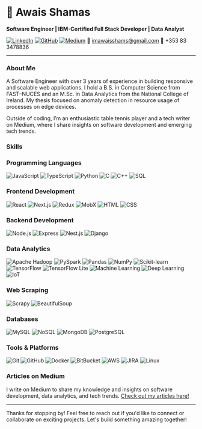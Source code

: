 # 👋 Awais Shamas

**Software Engineer | IBM-Certified Full Stack Developer | Data Analyst**

[![LinkedIn](https://img.shields.io/badge/-LinkedIn-blue?style=flat-square&logo=Linkedin&logoColor=white&link=https://linkedin.com/in/awais-shamas)](https://linkedin.com/in/awais-shamas)
[![GitHub](https://img.shields.io/badge/-GitHub-black?style=flat-square&logo=github&logoColor=white&link=https://github.com/Awais-shams)](https://github.com/Awais-shams)
[![Medium](https://img.shields.io/badge/-Medium-black?style=flat-square&logo=medium&logoColor=white&link=https://medium.com/@imawaisshams)](https://medium.com/@imawaisshams)
📧 imawaisshams@gmail.com
📱 +353 83 3478836

---

### About Me

A Software Engineer with over 3 years of experience in building responsive and scalable web applications. I hold a B.S. in Computer Science from FAST–NUCES and an M.Sc. in Data Analytics from the National College of Ireland. My thesis focused on anomaly detection in resource usage of processes on edge devices.

Outside of coding, I’m an enthusiastic table tennis player and a tech writer on Medium, where I share insights on software development and emerging tech trends.

### Skills

### Programming Languages
![JavaScript](https://img.shields.io/badge/-JavaScript-yellow?style=flat-square&logo=javascript)
![TypeScript](https://img.shields.io/badge/-TypeScript-blue?style=flat-square&logo=typescript)
![Python](https://img.shields.io/badge/-Python-blue?style=flat-square&logo=python)
![C](https://img.shields.io/badge/-C-blue?style=flat-square&logo=c)
![C++](https://img.shields.io/badge/-C++-00599C?style=flat-square&logo=c%2B%2B)
![SQL](https://img.shields.io/badge/-SQL-lightgrey?style=flat-square&logo=postgresql)

### Frontend Development
![React](https://img.shields.io/badge/-React-blue?style=flat-square&logo=react)
![Next.js](https://img.shields.io/badge/-Next.js-black?style=flat-square&logo=next.js)
![Redux](https://img.shields.io/badge/-Redux-purple?style=flat-square&logo=redux)
![MobX](https://img.shields.io/badge/-MobX-orange?style=flat-square&logo=mobx)
![HTML](https://img.shields.io/badge/-HTML-orange?style=flat-square&logo=html5)
![CSS](https://img.shields.io/badge/-CSS-blue?style=flat-square&logo=css3)

### Backend Development
![Node.js](https://img.shields.io/badge/-Node.js-green?style=flat-square&logo=node.js)
![Express](https://img.shields.io/badge/-Express-black?style=flat-square&logo=express)
![Nest.js](https://img.shields.io/badge/-Nest.js-red?style=flat-square&logo=nestjs)
![Django](https://img.shields.io/badge/-Django-green?style=flat-square&logo=django)

### Data Analytics
![Apache Hadoop](https://img.shields.io/badge/-Apache_Hadoop-yellow?style=flat-square&logo=apache-hadoop)
![PySpark](https://img.shields.io/badge/-PySpark-orange?style=flat-square&logo=apache-spark)
![Pandas](https://img.shields.io/badge/-Pandas-blue?style=flat-square&logo=pandas)
![NumPy](https://img.shields.io/badge/-NumPy-lightblue?style=flat-square&logo=numpy)
![Scikit-learn](https://img.shields.io/badge/-Scikit--learn-orange?style=flat-square&logo=scikit-learn)
![TensorFlow](https://img.shields.io/badge/-TensorFlow-orange?style=flat-square&logo=tensorflow)
![TensorFlow Lite](https://img.shields.io/badge/-TensorFlow%20Lite-blue?style=flat-square&logo=tensorflow)
![Machine Learning](https://img.shields.io/badge/-Machine%20Learning-lightgrey?style=flat-square&logo=python)
![Deep Learning](https://img.shields.io/badge/-Deep%20Learning-darkblue?style=flat-square&logo=deeplearning)
![IoT](https://img.shields.io/badge/-IoT-blue?style=flat-square&logo=internet-of-things)

### Web Scraping
![Scrapy](https://img.shields.io/badge/-Scrapy-green?style=flat-square&logo=scrapy)
![BeautifulSoup](https://img.shields.io/badge/-BeautifulSoup-brightgreen?style=flat-square)

### Databases
![MySQL](https://img.shields.io/badge/-MySQL-blue?style=flat-square&logo=mysql)
![NoSQL](https://img.shields.io/badge/-NoSQL-orange?style=flat-square)
![MongoDB](https://img.shields.io/badge/-MongoDB-green?style=flat-square&logo=mongodb)
![PostgreSQL](https://img.shields.io/badge/-PostgreSQL-blue?style=flat-square&logo=postgresql)

### Tools & Platforms
![Git](https://img.shields.io/badge/-Git-black?style=flat-square&logo=git)
![GitHub](https://img.shields.io/badge/-GitHub-black?style=flat-square&logo=github)
![Docker](https://img.shields.io/badge/-Docker-blue?style=flat-square&logo=docker)
![BitBucket](https://img.shields.io/badge/-BitBucket-blue?style=flat-square&logo=bitbucket)
![AWS](https://img.shields.io/badge/-AWS-orange?style=flat-square&logo=amazon-aws)
![JIRA](https://img.shields.io/badge/-JIRA-blue?style=flat-square&logo=jira)
![Linux](https://img.shields.io/badge/-Linux-black?style=flat-square&logo=linux)


### Articles on Medium

I write on Medium to share my knowledge and insights on software development, data analytics, and tech trends. [Check out my articles here!](https://medium.com/@imawaisshams)

---

Thanks for stopping by! Feel free to reach out if you'd like to connect or collaborate on exciting projects. Let's build something amazing together!
